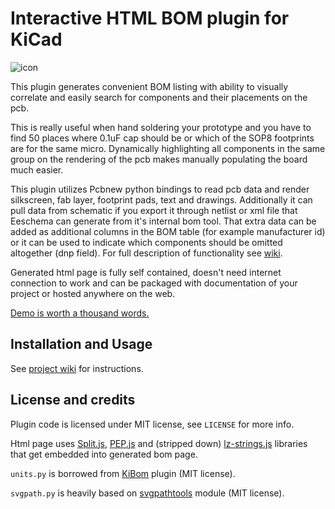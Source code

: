 # Interactive HTML BOM plugin for KiCad
![icon](https://i.imgur.com/js4kDOn.png)

This plugin generates convenient BOM listing with ability to visually correlate
and easily search for components and their placements on the pcb.

This is really useful when hand soldering your prototype and you have to find 50
places where 0.1uF cap should be or which of the SOP8 footprints are for the same
micro. Dynamically highlighting all components in the same group on the rendering
of the pcb makes manually populating the board much easier.

This plugin utilizes Pcbnew python bindings to read pcb data and render
silkscreen, fab layer, footprint pads, text and drawings. Additionally it can
pull data from schematic if you export it through netlist or xml file that
Eeschema can generate from it's internal bom tool. That extra data can be added
as additional columns in the BOM table (for example manufacturer id) or it can be
used to indicate which components should be omitted altogether (dnp field). For
full description of functionality see [wiki](https://github.com/openscopeproject/InteractiveHtmlBom/wiki).

Generated html page is fully self contained, doesn't need internet connection to work
and can be packaged with documentation of your project or hosted anywhere on the web.

[Demo is worth a thousand words.](https://openscopeproject.org/InteractiveHtmlBomDemo/)

## Installation and Usage

See [project wiki](https://github.com/openscopeproject/InteractiveHtmlBom/wiki) for instructions.

## License and credits

Plugin code is licensed under MIT license, see `LICENSE` for more info.

Html page uses [Split.js](https://github.com/nathancahill/Split.js),
[PEP.js](https://github.com/jquery/PEP) and (stripped down)
[lz-strings.js](https://github.com/pieroxy/lz-string) libraries that get embedded into
generated bom page.

`units.py` is borrowed from [KiBom](https://github.com/SchrodingersGat/KiBoM)
plugin (MIT license).

`svgpath.py` is heavily based on
[svgpathtools](https://github.com/mathandy/svgpathtools) module (MIT license).
